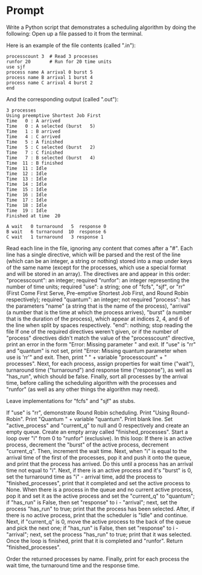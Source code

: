 # Prompt

Write a Python script that demonstrates a scheduling algorithm by doing the following:
Open up a file passed to it from the terminal.

Here is an example of the file contents (called "<name>.in"):
```
processcount 3  # Read 3 processes
runfor 20   	# Run for 20 time units
use sjf
process name A arrival 0 burst 5
process name B arrival 1 burst 4
process name C arrival 4 burst 2
end
```
And the corresponding output (called "<name>.out"):
```
3 processes
Using preemptive Shortest Job First
Time   0 : A arrived
Time   0 : A selected (burst   5)
Time   1 : B arrived
Time   4 : C arrived
Time   5 : A finished
Time   5 : C selected (burst   2)
Time   7 : C finished
Time   7 : B selected (burst   4)
Time  11 : B finished
Time  11 : Idle
Time  12 : Idle
Time  13 : Idle
Time  14 : Idle
Time  15 : Idle
Time  16 : Idle
Time  17 : Idle
Time  18 : Idle
Time  19 : Idle
Finished at time  20

A wait   0 turnaround   5  response 0
B wait   6 turnaround  10  response 6
C wait   1 turnaround   3 response 1
```

Read each line in the file, ignoring any content that comes after a "#".
Each line has a single directive, which will be parsed and the rest of the line (which can be an integer, a string or nothing) stored into a map under keys of the same name (except for the processes, which use a special format and will be stored in an array). The directives are and appear in this order:
"processcount": an integer; required
"runfor": an integer representing the number of time units; required
"use": a string; one of "fcfs", "sjf", or "rr" (First Come First Serve, Pre-emptive Shortest Job First, and Round Robin respectively); required
"quantum": an integer; not required
"process": has the parameters "name" (a string that is the name of the process), "arrival" (a number that is the time at which the process arrives), "burst" (a number that is the duration of the process), which appear at indices 2, 4, and 6 of the line when split by spaces respectively.
"end": nothing; stop reading the file
If one of the required directives weren't given, or if the number of "process" directives didn't match the value of the "processcount" directive, print an error in the form "Error: Missing parameter <parameter>" and exit.
If "use" is "rr" and "quantum" is not set, print "Error: Missing quantum parameter when use is 'rr'" and exit.
Then, print "  " + variable "processcount" + " processes".
Next, for each process, assign properties for wait time ("wait"), turnaround time ("turnaround") and response time ("response"), as well as "has_run", which should be false.
Finally, sort all processes by the arrival time, before calling the scheduling algorithm with the processes and "runfor" (as well as any other things the algorithm may need).

Leave implementations for "fcfs" and "sjf" as stubs.

If "use" is "rr", demonstrate Round Robin scheduling.
Print "Using Round-Robin".
Print "Quantum " + variable "quantum".
Print blank line.
Set "active_process" and "current_q" to null and 0 respectively and create an empty queue.
Create an empty array called "finished_processes".
Start a loop over "i" from 0 to "runfor" (exclusive).
In this loop:
If there is an active process, decrement the "burst" of the active process, decrement "current_q".
Then, increment the wait time.
Next, when "i" is equal to the arrival time of the first of the processes, pop it and push it onto the queue, and print that the process has arrived. Do this until a process has an arrival time not equal to "i".
Next, if there is an active process and it's "burst" is 0, set the turnaround time as "i" - arrival time, add the process to "finished_processes", print that it completed and set the active process to None.
When there is a process in the queue and no current active process, pop it and set it as the active process and set the "current_q" to "quantum"; if "has_run" is False, then set "response" to i - "arrival"; next, set the process "has_run" to true; print that the process has been selected.
After, if there is no active process, print that the scheduler is "Idle" and continue.
Next, if "current_q" is 0, move the active process to the back of the queue and pick the next one;  if "has_run" is False, then set "response" to i - "arrival"; next, set the process "has_run" to true; print that it was selected.
Once the loop is finished, print that it is completed and "runfor".
Return "finished_processes".

Order the returned processes by name.
Finally, print for each process the wait time, the turnaround time and the response time.